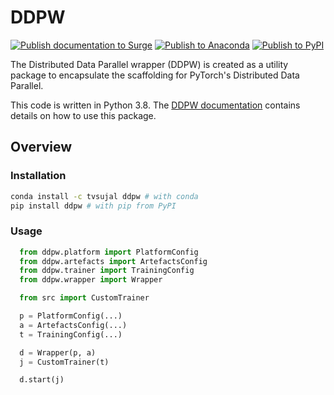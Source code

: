 # DDPW

[![Publish documentation to Surge](https://github.com/sujaltv/ddpw/actions/workflows/surge_publish.yaml/badge.svg)](https://github.com/sujaltv/ddpw/actions/workflows/surge_publish.yaml)
[![Publish to Anaconda](https://github.com/sujaltv/ddpw/actions/workflows/conda_publish.yaml/badge.svg)](https://github.com/sujaltv/ddpw/actions/workflows/conda_publish.yaml)
[![Publish to PyPI](https://github.com/sujaltv/ddpw/actions/workflows/pypi_publish.yaml/badge.svg)](https://github.com/sujaltv/ddpw/actions/workflows/pypi_publish.yaml)

The Distributed Data Parallel wrapper (DDPW) is created as a utility package to
encapsulate the scaffolding for PyTorch's Distributed Data Parallel.

This code is written in Python 3.8. The [DDPW
documentation](http://ddpw.projects-tvs.surge.sh) contains details on how to use
this package.

## Overview

### Installation

```bash
conda install -c tvsujal ddpw # with conda
pip install ddpw # with pip from PyPI
```

### Usage

```python
  from ddpw.platform import PlatformConfig
  from ddpw.artefacts import ArtefactsConfig
  from ddpw.trainer import TrainingConfig
  from ddpw.wrapper import Wrapper

  from src import CustomTrainer

  p = PlatformConfig(...)
  a = ArtefactsConfig(...)
  t = TrainingConfig(...)

  d = Wrapper(p, a)
  j = CustomTrainer(t)

  d.start(j)
```
